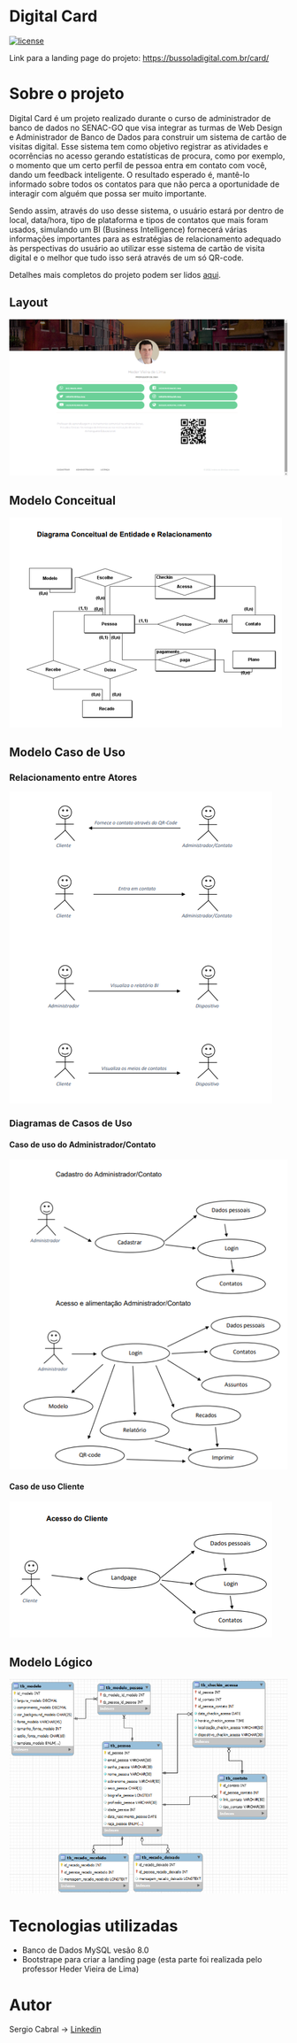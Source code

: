 # Digital Card

[![license](https://img.shields.io/github/license/srcabral/Movie-Review?color=success)](https://img.shields.io/github/license/srcabral/Movie-Review?color=success)

Link para a landing page do projeto: https://bussoladigital.com.br/card/

# Sobre o projeto

Digital Card é um projeto realizado durante o curso de administrador de banco de dados no SENAC-GO que visa integrar as turmas de Web Design e Administrador de Banco de Dados para construir um sistema de cartão de visitas digital. Esse sistema tem como objetivo registrar as atividades e ocorrências no acesso gerando estatísticas de procura, como por exemplo, o momento que um certo perfil de pessoa entra em contato com você, dando um feedback inteligente. O resultado esperado é, mantê-lo informado sobre todos os contatos para que não perca a oportunidade de interagir com alguém que possa ser muito importante.

Sendo assim, através do uso desse sistema, o usuário estará por dentro de local, data/hora, tipo de plataforma e tipos de contatos que mais foram usados, simulando um BI (Business Intelligence) fornecerá várias informações importantes para as estratégias de relacionamento adequado às perspectivas do usuário ao utilizar esse sistema de cartão de visita digital e o melhor que tudo isso será através de um só QR-code.

Detalhes mais completos do projeto podem ser lidos [aqui](https://github.com/srcabral/DB_Digital-Card/blob/main/SENAC-PROJETO-INTEGRADOR.pdf).

## Layout

![landingpage](https://github.com/srcabral/Assets/blob/main/img/DigitalCard/landingPage.png)

## Modelo Conceitual

![Modelo_conceitual](https://github.com/srcabral/Assets/blob/main/img/DigitalCard/Diagram_Conceitual.png)

## Modelo Caso de Uso

### Relacionamento entre Atores

![RelacinamentoAtores](https://github.com/srcabral/Assets/blob/main/img/DigitalCard/Diagrama_Caso_de_Uso.png)

### Diagramas de Casos de Uso

#### Caso de uso do Administrador/Contato
![Caso_de_uso_Adm](https://github.com/srcabral/Assets/blob/main/img/DigitalCard/Casos_de_Uso.png)

#### Caso de uso Cliente
![Caso_de_uso_Cliente](https://github.com/srcabral/Assets/blob/main/img/DigitalCard/Caso_de_Uso_Cliente.png)

## Modelo Lógico

![Modelo_lógico](https://github.com/srcabral/Assets/blob/main/img/DigitalCard/Diagrama_Logico.png)

# Tecnologias utilizadas

* Banco de Dados MySQL vesão 8.0
* Bootstrape para criar a landing page (esta parte foi realizada pelo professor Heder Vieira de Lima)

# Autor 

Sergio Cabral -> [Linkedin](https://www.linkedin.com/in/scastrocabral)
